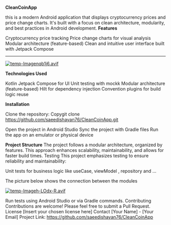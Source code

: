 






**CleanCoinApp**

this is a modern Android application that displays cryptocurrency prices and price change charts. It's built with a focus on clean architecture, modularity, and best practices in Android development.
**Features**

Cryptocurrency price tracking
Price change charts for visual analysis
Modular architecture (feature-based)
Clean and intuitive user interface built with Jetpack Compose
________________________________________________________________________________
[![temp-Imagenqb1j6.avif](https://i.postimg.cc/d01FZ9Cv/temp-Imagenqb1j6.avif)](https://postimg.cc/XrTmTdxD)


**Technologies Used**

Kotlin
Jetpack Compose for UI
Unit testing with mockk
Modular architecture (feature-based)
Hilt for dependency injection
Convention plugins for build logic reuse

**Installation**

Clone the repository:
Copygit clone https://github.com/saeedishayan76/CleanCoinApp.git

Open the project in Android Studio
Sync the project with Gradle files
Run the app on an emulator or physical device

**Project Structure**
The project follows a modular architecture, organized by features. This approach enhances scalability, maintainability, and allows for faster build times.
Testing
This project emphasizes testing to ensure reliability and maintainability:

Unit tests for business logic like useCase, viewModel , repository and ...

 The picture below shows the connection between the modules

[![temp-Imageh-LOdx-R.avif](https://i.postimg.cc/YqMwdQ0w/temp-Imageh-LOdx-R.avif)](https://postimg.cc/5j7G0Y8P)

Run tests using Android Studio or via Gradle commands.
Contributing
Contributions are welcome! Please feel free to submit a Pull Request.
License
[Insert your chosen license here]
Contact
[Your Name] - [Your Email]
Project Link: https://github.com/saeedishayan76/CleanCoinApp
